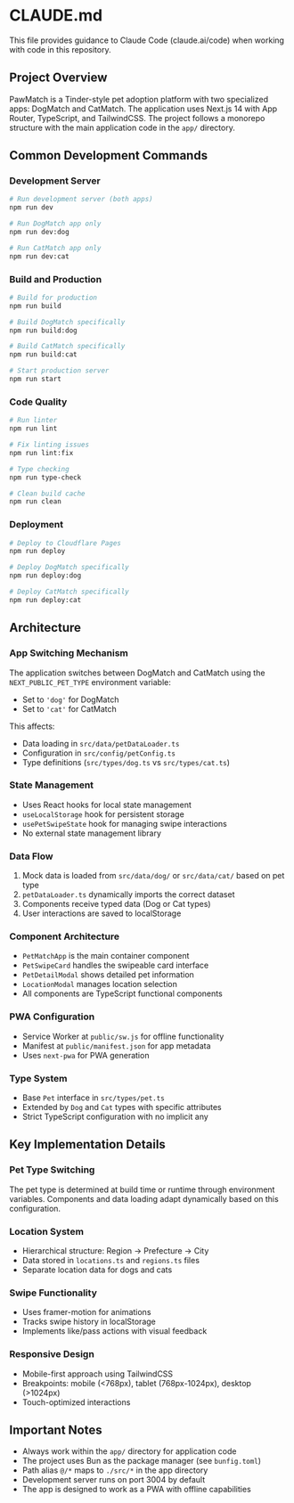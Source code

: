 # CLAUDE.md

This file provides guidance to Claude Code (claude.ai/code) when working with code in this repository.

## Project Overview

PawMatch is a Tinder-style pet adoption platform with two specialized apps: DogMatch and CatMatch. The application uses Next.js 14 with App Router, TypeScript, and TailwindCSS. The project follows a monorepo structure with the main application code in the `app/` directory.

## Common Development Commands

### Development Server
```bash
# Run development server (both apps)
npm run dev

# Run DogMatch app only
npm run dev:dog

# Run CatMatch app only
npm run dev:cat
```

### Build and Production
```bash
# Build for production
npm run build

# Build DogMatch specifically
npm run build:dog

# Build CatMatch specifically
npm run build:cat

# Start production server
npm run start
```

### Code Quality
```bash
# Run linter
npm run lint

# Fix linting issues
npm run lint:fix

# Type checking
npm run type-check

# Clean build cache
npm run clean
```

### Deployment
```bash
# Deploy to Cloudflare Pages
npm run deploy

# Deploy DogMatch specifically
npm run deploy:dog

# Deploy CatMatch specifically
npm run deploy:cat
```

## Architecture

### App Switching Mechanism
The application switches between DogMatch and CatMatch using the `NEXT_PUBLIC_PET_TYPE` environment variable:
- Set to `'dog'` for DogMatch
- Set to `'cat'` for CatMatch

This affects:
- Data loading in `src/data/petDataLoader.ts`
- Configuration in `src/config/petConfig.ts`
- Type definitions (`src/types/dog.ts` vs `src/types/cat.ts`)

### State Management
- Uses React hooks for local state management
- `useLocalStorage` hook for persistent storage
- `usePetSwipeState` hook for managing swipe interactions
- No external state management library

### Data Flow
1. Mock data is loaded from `src/data/dog/` or `src/data/cat/` based on pet type
2. `petDataLoader.ts` dynamically imports the correct dataset
3. Components receive typed data (Dog or Cat types)
4. User interactions are saved to localStorage

### Component Architecture
- `PetMatchApp` is the main container component
- `PetSwipeCard` handles the swipeable card interface
- `PetDetailModal` shows detailed pet information
- `LocationModal` manages location selection
- All components are TypeScript functional components

### PWA Configuration
- Service Worker at `public/sw.js` for offline functionality
- Manifest at `public/manifest.json` for app metadata
- Uses `next-pwa` for PWA generation

### Type System
- Base `Pet` interface in `src/types/pet.ts`
- Extended by `Dog` and `Cat` types with specific attributes
- Strict TypeScript configuration with no implicit any

## Key Implementation Details

### Pet Type Switching
The pet type is determined at build time or runtime through environment variables. Components and data loading adapt dynamically based on this configuration.

### Location System
- Hierarchical structure: Region → Prefecture → City
- Data stored in `locations.ts` and `regions.ts` files
- Separate location data for dogs and cats

### Swipe Functionality
- Uses framer-motion for animations
- Tracks swipe history in localStorage
- Implements like/pass actions with visual feedback

### Responsive Design
- Mobile-first approach using TailwindCSS
- Breakpoints: mobile (<768px), tablet (768px-1024px), desktop (>1024px)
- Touch-optimized interactions

## Important Notes

- Always work within the `app/` directory for application code
- The project uses Bun as the package manager (see `bunfig.toml`)
- Path alias `@/*` maps to `./src/*` in the app directory
- Development server runs on port 3004 by default
- The app is designed to work as a PWA with offline capabilities